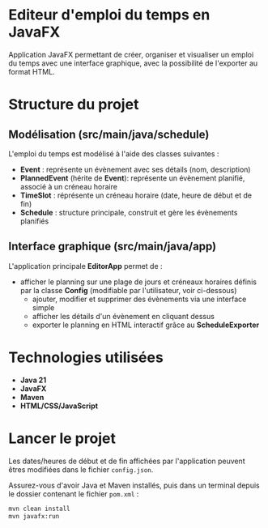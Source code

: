 # Editeur d'emploi du temps en JavaFX

Application JavaFX permettant de créer, organiser et visualiser un emploi du temps avec une interface graphique, avec la possibilité de l'exporter au format HTML.

# Structure du projet

## Modélisation (src/main/java/schedule)
L'emploi du temps est modélisé à l'aide des classes suivantes : 
- **Event** : représente un évènement avec ses détails (nom, description)
- **PlannedEvent** (hérite de **Event**): représente un évènement planifié, associé à un créneau horaire
- **TimeSlot** : réprésente un créneau horaire (date, heure de début et de fin)
- **Schedule** : structure principale, construit et gère les évènements planifiés

## Interface graphique (src/main/java/app)
L'application principale **EditorApp** permet de : 
- afficher le planning sur une plage de jours et créneaux horaires définis par la classe **Config** (modifiable par l'utilisateur, voir ci-dessous)
  - ajouter, modifier et supprimer des évènements via une interface simple
  - afficher les détails d'un évènement en cliquant dessus
  - exporter le planning en HTML interactif grâce au **ScheduleExporter** 

# Technologies utilisées
- **Java 21**
- **JavaFX**
- **Maven**
- **HTML/CSS/JavaScript**

# Lancer le projet
Les dates/heures de début et de fin affichées par l'application peuvent êtres modifiées dans le fichier `config.json`. 

Assurez-vous d'avoir Java et Maven installés, puis dans un terminal depuis le dossier contenant le fichier `pom.xml` :
```bash
mvn clean install
mvn javafx:run
